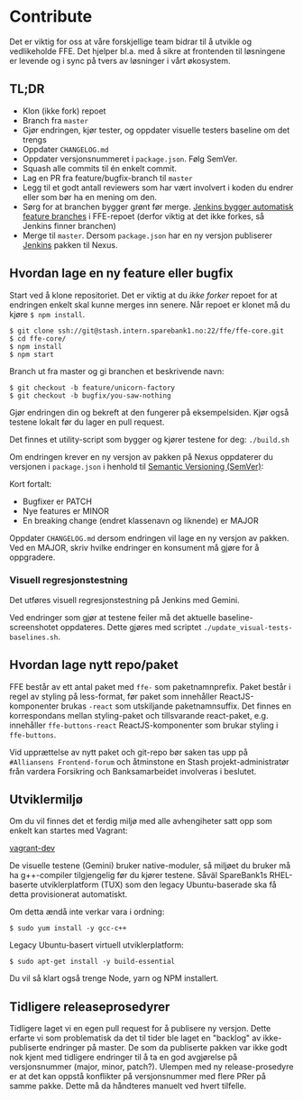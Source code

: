# Contribute

Det er viktig for oss at våre forskjellige team bidrar til å utvikle og vedlikeholde FFE. Det hjelper bl.a. med å sikre
at frontenden til løsningene er levende og i sync på tvers av løsninger i vårt økosystem.

## TL;DR

* Klon (ikke fork) repoet
* Branch fra `master`
* Gjør endringen, kjør tester, og oppdater visuelle testers baseline om det trengs
* Oppdater `CHANGELOG.md`
* Oppdater versjonsnummeret i `package.json`. Følg SemVer.
* Squash alle commits til én enkelt commit.
* Lag en PR fra feature/bugfix-branch til `master`
* Legg til et godt antall reviewers som har vært involvert i koden du endrer eller som bør ha en mening om den.
* Sørg for at branchen bygger grønt før merge.
    [Jenkins bygger automatisk feature branches](https://digitalbankbyggmaster.test.sparebank1.no/job/ffe-core_BUILDS-ALL-BRANCHES/)
    i FFE-repoet (derfor viktig at det ikke forkes, så Jenkins finner branchen)
* Merge til `master`. Dersom `package.json` har en ny versjon publiserer
    [Jenkins](https://digitalbankbyggmaster.test.sparebank1.no/job/ffe-core_master/) pakken til Nexus.

## Hvordan lage en ny feature eller bugfix

Start ved å klone repositoriet. Det er viktig at du _ikke forker_ repoet for at endringen enkelt skal kunne merges inn senere.
Når repoet er klonet må du kjøre `$ npm install`.

```
$ git clone ssh://git@stash.intern.sparebank1.no:22/ffe/ffe-core.git
$ cd ffe-core/
$ npm install
$ npm start
```

Branch ut fra master og gi branchen et beskrivende navn:

```
$ git checkout -b feature/unicorn-factory
$ git checkout -b bugfix/you-saw-nothing
```

Gjør endringen din og bekreft at den fungerer på eksempelsiden. Kjør også testene lokalt før du lager en pull request.

Det finnes et utility-script som bygger og kjører testene for deg: `./build.sh`

Om endringen krever en ny versjon av pakken på Nexus oppdaterer du versjonen i `package.json` i henhold til [Semantic Versioning (SemVer)](http://semver.org/):

Kort fortalt:

* Bugfixer er PATCH
* Nye features er MINOR
* En breaking change (endret klassenavn og liknende) er MAJOR

Oppdater `CHANGELOG.md` dersom endringen vil lage en ny versjon av pakken. Ved en MAJOR, skriv hvilke endringer en konsument må gjøre for å oppgradere.

### Visuell regresjonstestning

Det utføres visuell regresjonstestning på Jenkins med Gemini.

Ved endringer som gjør at testene feiler må det aktuelle baseline-screenshotet oppdateres. Dette gjøres med scriptet `./update_visual-tests-baselines.sh`.

## Hvordan lage nytt repo/paket
FFE består av ett antal paket med `ffe-` som paketnamnprefix. Paket består i regel av styling på less-format,
før paket som innehåller ReactJS-komponenter brukas `-react` som utskiljande paketnamnsuffix. Det finnes en korrespondans
mellan styling-paket och tillsvarande react-paket, e.g. innehåller `ffe-buttons-react` ReactJS-komponenter som
brukar styling i `ffe-buttons`.

Vid upprættelse av nytt paket och git-repo bør saken tas upp på `#Alliansens Frontend-forum` och åtminstone en
Stash projekt-administratør från vardera Forsikring och Banksamarbeidet involveras i beslutet.

## Utviklermiljø

Om du vil finnes det et ferdig miljø med alle avhengiheter satt opp som enkelt kan startes med Vagrant:

[vagrant-dev](https://stash.intern.sparebank1.no/projects/DE/repos/vagrant-dev/browse)

De visuelle testene (Gemini) bruker native-moduler, så miljøet du bruker må ha g++-compiler tilgjengelig før du kjører testene. Såväl SpareBank1s
RHEL-baserte utviklerplatform (TUX) som den legacy Ubuntu-baserade ska få detta provisionerat automatiskt.

Om detta ændå inte verkar vara i ordning:

`$ sudo yum install -y gcc-c++`

Legacy Ubuntu-basert virtuell utviklerplatform:

`$ sudo apt-get install -y build-essential`

Du vil så klart også trenge Node, yarn og NPM installert.

## Tidligere releaseprosedyrer

Tidligere laget vi en egen pull request for å publisere ny versjon. Dette erfarte vi som problematisk da det til tider
ble laget en "backlog" av ikke-publiserte endringer på master. De som da publiserte pakken var ikke godt nok kjent med
tidligere endringer til å ta en god avgjørelse på versjonsnummer (major, minor, patch?). Ulempen med ny release-prosedyre
er at det kan oppstå konflikter på versjonsnummer med flere PRer på samme pakke. Dette må da håndteres manuelt ved hvert
tilfelle.
